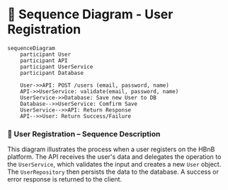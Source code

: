 # 🧩 Sequence Diagram - User Registration

```mermaid
sequenceDiagram
    participant User
    participant API
    participant UserService
    participant Database

    User->>API: POST /users (email, password, name)
    API->>UserService: validate(email, password, name)
    UserService->>Database: Save new User to DB
    Database-->>UserService: Comfirm Save
    UserService-->>API: Return Response
	API-->>User: Return Success/Failure

```

### 👤 User Registration – Sequence Description

This diagram illustrates the process when a user registers on the HBnB platform.
The API receives the user's data and delegates the operation to the `UserService`,
which validates the input and creates a new `User` object. The `UserRepository`
then persists the data to the database. A success or error response is returned to the client.
